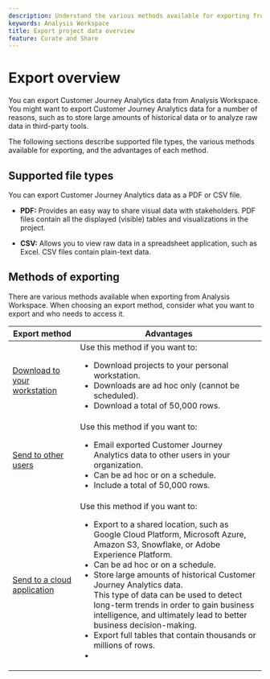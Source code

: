 ```yaml
---
description: Understand the various methods available for exporting from Analysis Workspace.
keywords: Analysis Workspace
title: Export project data overview
feature: Curate and Share
---
```

# Export overview

You can export Customer Journey Analytics data from Analysis Workspace. You might want to export Customer Journey Analytics data for a number of reasons, such as to store large amounts of historical data or to analyze raw data in third-party tools.

The following sections describe supported file types, the various methods available for exporting, and the advantages of each method. 

## Supported file types

You can export Customer Journey Analytics data as a PDF or CSV file. 

* **PDF:** Provides an easy way to share visual data with stakeholders. PDF files contain all the displayed (visible) tables and visualizations in the project.

* **CSV:** Allows you to view raw data in a spreadsheet application, such as Excel. CSV files contain plain-text data.

## Methods of exporting 

There are various methods available when exporting from Analysis Workspace. When choosing an export method, consider what you want to export and who needs to access it. 

|Export method | Advantages | 
|---------|----------|
| [Download to your workstation](/help/analysis-workspace/export/download-send.md) | Use this method if you want to: <ul><li>Download projects to your personal workstation.</li><li>Downloads are ad hoc only (cannot be scheduled).</li> <li>Download a total of 50,000 rows.</li> <!--true? Are there 2 different options to download to your workstation?--> <!-- is this emailing it? -->| 
| [Send to other users](/help/analysis-workspace/export/t-schedule-report.md) | Use this method if you want to: <ul><li>Email exported Customer Journey Analytics data to other users in your organization.</li><li>Can be ad hoc or on a schedule.</li> <li>Include a total of 50,000 rows.</li> <!--true?--> | 
| [Send to a cloud application](/help/analysis-workspace/export/export-cloud.md) | Use this method if you want to: <ul><li>Export to a shared location, such as Google Cloud Platform, Microsoft Azure, Amazon S3, Snowflake, or Adobe Experience Platform.</li><li>Can be ad hoc or on a schedule.</li><li>Store large amounts of historical Customer Journey Analytics data.</br>This type of data can be used to detect long-term trends in order to gain business intelligence, and ultimately lead to better business decision-making.</li><li>Export full tables that contain thousands or millions of rows.</li><li> <!-- What other things? Wiki talks about things that aren't even possible in Data Warehouse. What are they? --> </li> |

